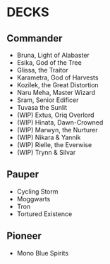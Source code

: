 # DECKS

## Commander
* Bruna, Light of Alabaster
* Esika, God of the Tree
* Glissa, the Traitor
* Karametra, God of Harvests
* Kozilek, the Great Distortion
* Naru Meha, Master Wizard
* Sram, Senior Edificer
* Tuvasa the Sunlit
* (WIP) Extus, Oriq Overlord
* (WIP) Hinata, Dawn-Crowned
* (WIP) Marwyn, the Nurturer
* (WIP) Nikara & Yannik
* (WIP) Rielle, the Everwise
* (WIP) Trynn & Silvar

## Pauper
* Cycling Storm
* Moggwarts
* Tron
* Tortured Existence

## Pioneer
* Mono Blue Spirits
